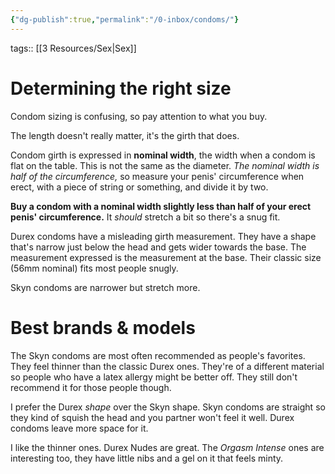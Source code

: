 ```yaml
---
{"dg-publish":true,"permalink":"/0-inbox/condoms/"}
---
```


tags:: [[3 Resources/Sex\|Sex]]

# Determining the right size
Condom sizing is confusing, so pay attention to what you buy.

The length doesn't really matter, it's the girth that does.

Condom girth is expressed in **nominal width**, the width when a condom is flat on the table. This is not the same as the diameter. *The nominal width is half of the circumference,* so measure your penis' circumference when erect, with a piece of string or something, and divide it by two.

**Buy a condom with a nominal width slightly less than half of your erect penis' circumference.** It *should* stretch a bit so there's a snug fit.

Durex condoms have a misleading girth measurement. They have a shape that's narrow just below the head and gets wider towards the base. The measurement expressed is the measurement at the base. Their classic size (56mm nominal) fits most people snugly.

Skyn condoms are narrower but stretch more.

# Best brands & models
The Skyn condoms are most often recommended as people's favorites. They feel thinner than the classic Durex ones. They're of a different material so people who have a latex allergy might be better off. They still don't recommend it for those people though.

I prefer the Durex *shape* over the Skyn shape. Skyn condoms are straight so they kind of squish the head and you partner won't feel it well. Durex condoms leave more space for it.

I like the thinner ones. Durex Nudes are great. The *Orgasm Intense* ones are interesting too, they have little nibs and a gel on it that feels minty.
